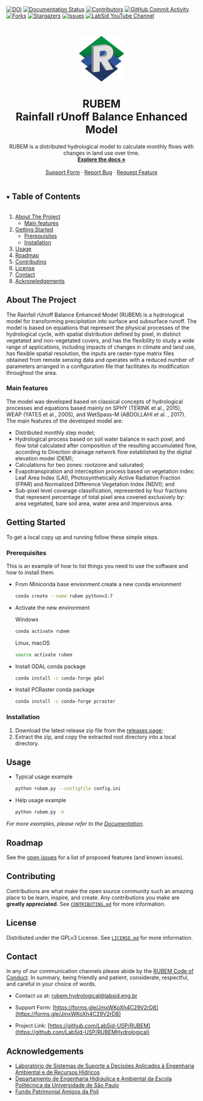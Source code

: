 <!-- PROJECT SHIELDS -->
[![DOI](https://zenodo.org/badge/DOI/10.5281/zenodo.10562516.svg)](https://doi.org/10.5281/zenodo.10562516)
[![Documentation Status][readthedocs-shield]][readthedocs-url]
[![Contributors][contributors-shield]][contributors-url]
[![GitHub Commit Activity][commit-activity-shield]][commit-activity-url]
[![Forks][forks-shield]][forks-url]
[![Stargazers][stars-shield]][stars-url]
[![Issues][issues-shield]][issues-url]
[![LabSid YouTube Channel][youtube-shield]][youtube-url]
<!-- [![GPL v3 License][license-shield]][license-url] -->

<!-- PROJECT LOGO -->
<br />
<p align="center">
  <a href="https://github.com/LabSid-USP/RUBEM">
    <img src="doc/source/_static/icon.png" alt="Logo" width="120" height="120">
  </a>
  <h1 align="center">RUBEM<br>Rainfall rUnoff Balance Enhanced Model</br></h1>
  <p align="center">
    RUBEM is a distributed hydrological model to calculate monthly flows with changes in land use over time.
    <br />
    <a href="https://rubem.readthedocs.io/en/latest"><strong>Explore the docs »</strong></a>
    <br />
    <br />
    <a href="https://forms.gle/JmxWKoXh4C29V2rD8">Support Form</a>
    ·
    <a href="https://github.com/LabSid-USP/RUBEM/issues">Report Bug</a>
    ·
    <a href="https://github.com/LabSid-USP/RUBEM/issues">Request Feature</a>
  </p>
</p>



<!-- TABLE OF CONTENTS -->
<details open="open">
  <summary><h2 style="display: inline-block">Table of Contents</h2></summary>
  <ol>
    <li>
      <a href="#about-the-project">About The Project</a>
      <ul>
        <li><a href="#main-features">Main features</a></li>
      </ul>
    </li>
    <li>
      <a href="#getting-started">Getting Started</a>
      <ul>
        <li><a href="#prerequisites">Prerequisites</a></li>
        <li><a href="#installation">Installation</a></li>
      </ul>
    </li>
    <li><a href="#usage">Usage</a></li>
    <li><a href="#roadmap">Roadmap</a></li>
    <li><a href="#contributing">Contributing</a></li>
    <li><a href="#license">License</a></li>
    <li><a href="#contact">Contact</a></li>
    <li><a href="#acknowledgements">Acknowledgements</a></li>
  </ol>
</details>


<!-- ABOUT THE PROJECT -->
## About The Project

The Rainfall rUnoff Balance Enhanced Model (RUBEM) is a hydrological model for transforming precipitation into surface and subsurface runoff. The model is based on equations that represent the physical processes of the hydrological cycle, with spatial distribution defined by pixel, in distinct vegetated and non-vegetated covers, and has the flexibility to study a wide range of applications, including impacts of changes in climate and land use, has flexible spatial resolution, the inputs are raster-type matrix files obtained from remote sensing data and operates with a reduced number of parameters arranged in a configuration file that facilitates its modification throughout the area.

### Main features

The model was developed based on classical concepts of hydrological processes and equations based mainly on SPHY (TERINK et al., 2015), WEAP (YATES et al., 2005), and WetSpass-M (ABDOLLAHI et al. , 2017). The main features of the developed model are:

- Distributed monthly step model;
- Hydrological process based on soil water balance in each pixel, and flow total calculated after composition of the resulting accumulated flow, according to Direction drainage network flow established by the digital elevation model (DEM);
- Calculations for two zones: rootzone and saturated;
- Evapotranspiration and interception process based on vegetation index: Leaf Area Index (LAI), Photosynthetically Active Radiation Fraction (FPAR) and Normalized Difference Vegetation Index (NDVI); and
- Sub-pixel level coverage classification, represented by four fractions that represent percentage of total pixel area covered exclusively by: area vegetated, bare soil area, water area and impervious area.

<!-- GETTING STARTED -->
## Getting Started

To get a local copy up and running follow these simple steps.

### Prerequisites

This is an example of how to list things you need to use the software and how to install them.

* From Miniconda base envionment create a new conda envionment
   ```sh
   conda create --name rubem python=3.7
   ```
 * Activate the new environment

    Windows

     ```powershell
     conda activate rubem
     ```
    
    Linux, macOS
   
     ```sh
     source activate rubem
     ```
  
  * Install GDAL conda package
 
     ```sh
     conda install -c conda-forge gdal 
     ```
 
 * Install PCRaster conda package
 
   ```sh
   conda install -c conda-forge pcraster 
   ```

### Installation

1. Download the latest release zip file from the [releases page](https://github.com/LabSid-USP/RUBEM/releases);
2. Extract the zip, and copy the extracted root directory into a local directory.


<!-- USAGE EXAMPLES -->
## Usage

 * Typical usage example
   ```sh
   python rubem.py --configfile config.ini
   ```
 * Help usage example
   ```sh
   python rubem.py -h
   ```   

_For more examples, please refer to the [Documentation](https://rubem.readthedocs.io/en/latest)_.

<!-- ROADMAP -->
## Roadmap

See the [open issues](https://github.com/LabSid-USP/RUBEM/issues) for a list of proposed features (and known issues).


<!-- CONTRIBUTING -->
## Contributing

Contributions are what make the open source community such an amazing place to be learn, inspire, and create. Any contributions you make are **greatly appreciated**. See [`CONTRIBUTING.md`](https://github.com/LabSid-USP/RUBEM/blob/main/CONTRIBUTING.md) for more information.

<!-- LICENSE -->
## License

Distributed under the GPLv3 License. See [`LICENSE.md`](https://github.com/LabSid-USP/RUBEM/blob/main/LICENSE.md) for more information.

<!-- CONTACT -->
## Contact

In any of our communication channels please abide by the [RUBEM Code of Conduct](https://github.com/LabSid-USP/RUBEM). In summary, being friendly and patient, considerate, respectful, and careful in your choice of words.

- Contact us at: [rubem.hydrological@labsid.eng.br](mailto:rubem.hydrological@labsid.eng.br)

- Support Form: [https://forms.gle/JmxWKoXh4C29V2rD8](https://forms.gle/JmxWKoXh4C29V2rD8)

- Project Link: [https://github.com/LabSid-USP/RUBEM](https://github.com/LabSid-USP/RUBEMHydrological)


<!-- ACKNOWLEDGEMENTS -->
## Acknowledgements

* [Laboratório de Sistemas de Suporte a Decisões Aplicados à Engenharia Ambiental e de Recursos Hídricos](http://labsid.eng.br/Contato.aspx)
* [Departamento de Engenharia Hidráulica e Ambiental da Escola Politécnica da Universidade de São Paulo](http://www.pha.poli.usp.br/)
* [Fundo Patrimonial Amigos da Poli](https://www.amigosdapoli.com.br/)

<!-- MARKDOWN LINKS & IMAGES -->
[readthedocs-shield]: https://readthedocs.org/projects/rubem/badge/?version=latest
[readthedocs-url]: https://rubem.readthedocs.io/en/latest/?badge=latest
[contributors-shield]: https://img.shields.io/github/contributors/LabSid-USP/RUBEM
[contributors-url]: https://github.com/LabSid-USP/RUBEM/graphs/contributors
[commit-activity-shield]: https://img.shields.io/github/commit-activity/m/LabSid-USP/RUBEM
[commit-activity-url]: https://github.com/LabSid-USP/RUBEM/pulse
[forks-shield]: https://img.shields.io/github/forks/LabSid-USP/RUBEM
[forks-url]: https://github.com/LabSid-USP/RUBEM/network/members
[stars-shield]: https://img.shields.io/github/stars/LabSid-USP/RUBEM
[stars-url]: https://github.com/LabSid-USP/RUBEM/stargazers
[issues-shield]: https://img.shields.io/github/issues/LabSid-USP/RUBEM
[issues-url]: https://github.com/LabSid-USP/RUBEM/issues
[license-shield]: https://img.shields.io/github/license/LabSid-USP/RUBEM
[license-url]: https://github.com/LabSid-USP/RUBEM/blob/master/LICENSE.md
[youtube-shield]: https://img.shields.io/youtube/channel/subscribers/UCZOGKRCW5mQOY9_w8L7lKJg
[youtube-url]: https://www.youtube.com/user/labsidengbr
